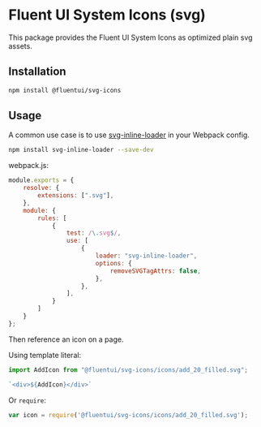 # Fluent UI System Icons (svg)

This package provides the Fluent UI System Icons as optimized plain svg assets.

## Installation

```bash
npm install @fluentui/svg-icons
```

## Usage

A common use case is to use [svg-inline-loader](https://www.npmjs.com/package/svg-inline-loader) in your Webpack config.

```bash
npm install svg-inline-loader --save-dev
```

webpack.js:
```js
module.exports = {
    resolve: {
        extensions: [".svg"],
    },
    module: {
        rules: [
            {
                test: /\.svg$/,
                use: [
                    {
                        loader: "svg-inline-loader",
                        options: {
                            removeSVGTagAttrs: false,
                        },
                    },
                ],
            }
        ]
    }
};
```

Then reference an icon on a page.

Using template literal:
```ts
import AddIcon from "@fluentui/svg-icons/icons/add_20_filled.svg";

`<div>${AddIcon}</div>`
```

Or `require`:
```ts
var icon = require('@fluentui/svg-icons/icons/add_20_filled.svg');
```
